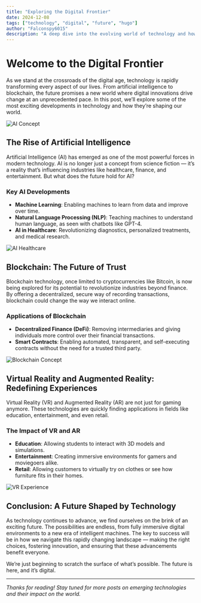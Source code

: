 ```yaml
---
title: "Exploring the Digital Frontier"
date: 2024-12-08
tags: ["technology", "digital", "future", "hugo"]
author: "Falconspy6015"
description: "A deep dive into the evolving world of technology and how it shapes our future."
---
```


# Welcome to the Digital Frontier

As we stand at the crossroads of the digital age, technology is rapidly transforming every aspect of our lives. From artificial intelligence to blockchain, the future promises a new world where digital innovations drive change at an unprecedented pace. In this post, we’ll explore some of the most exciting developments in technology and how they’re shaping our world.

![AI Concept](/home/sachin/Desktop/blog/falconspyblog/static/images/ai.jpg)

## The Rise of Artificial Intelligence

Artificial Intelligence (AI) has emerged as one of the most powerful forces in modern technology. AI is no longer just a concept from science fiction — it’s a reality that’s influencing industries like healthcare, finance, and entertainment. But what does the future hold for AI?

### Key AI Developments
- **Machine Learning**: Enabling machines to learn from data and improve over time.
- **Natural Language Processing (NLP)**: Teaching machines to understand human language, as seen with chatbots like GPT-4.
- **AI in Healthcare**: Revolutionizing diagnostics, personalized treatments, and medical research.

![AI Healthcare](/home/sachin/Desktop/blog/falconspyblog/static/images/healthcare.jpg)

## Blockchain: The Future of Trust

Blockchain technology, once limited to cryptocurrencies like Bitcoin, is now being explored for its potential to revolutionize industries beyond finance. By offering a decentralized, secure way of recording transactions, blockchain could change the way we interact online.

### Applications of Blockchain
- **Decentralized Finance (DeFi)**: Removing intermediaries and giving individuals more control over their financial transactions.
- **Smart Contracts**: Enabling automated, transparent, and self-executing contracts without the need for a trusted third party.

![Blockchain Concept](/home/sachin/Desktop/blog/falconspyblog/static/images/Blockchain1.jpg)

## Virtual Reality and Augmented Reality: Redefining Experiences

Virtual Reality (VR) and Augmented Reality (AR) are not just for gaming anymore. These technologies are quickly finding applications in fields like education, entertainment, and even retail.

### The Impact of VR and AR
- **Education**: Allowing students to interact with 3D models and simulations.
- **Entertainment**: Creating immersive environments for gamers and moviegoers alike.
- **Retail**: Allowing customers to virtually try on clothes or see how furniture fits in their homes.

![VR Experience](/home/sachin/Desktop/blog/falconspyblog/static/images/vr.jpg)

## Conclusion: A Future Shaped by Technology

As technology continues to advance, we find ourselves on the brink of an exciting future. The possibilities are endless, from fully immersive digital environments to a new era of intelligent machines. The key to success will be in how we navigate this rapidly changing landscape — making the right choices, fostering innovation, and ensuring that these advancements benefit everyone.

We’re just beginning to scratch the surface of what’s possible. The future is here, and it’s digital.

---

*Thanks for reading! Stay tuned for more posts on emerging technologies and their impact on the world.*

